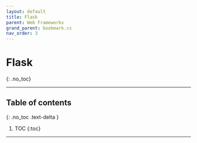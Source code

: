 ```yaml
---
layout: default
title: Flask
parent: Web Frameworks
grand_parent: bookmark.cs
nav_order: 3
---
```


# Flask
{: .no_toc}

---

## Table of contents
{: .no_toc .text-delta }

1. TOC
{:toc}

---

